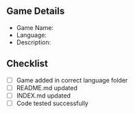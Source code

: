 ## Game Details
- Game Name:
- Language:
- Description:

## Checklist
- [ ] Game added in correct language folder
- [ ] README.md updated
- [ ] INDEX.md updated
- [ ] Code tested successfully
